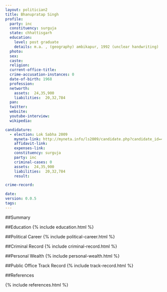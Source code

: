```yaml
---
layout: politician2
title: Bhanupratap Singh
profile: 
  party: inc
  constituency: surguja
  state: chhattisgarh
  education: 
    level: post graduate
    details: m.a. , (geography) ambikapur, 1992 (unclear handwriting)
  photo: 
  sex: 
  caste: 
  religion: 
  current-office-title: 
  crime-accusation-instances: 0
  date-of-birth: 1968
  profession: 
  networth: 
    assets:  24,35,900
    liabilities:  20,32,784
  pan: 
  twitter: 
  website: 
  youtube-interview: 
  wikipedia: 

candidature: 
  - election: Lok Sabha 2009
    myneta-link: http://myneta.info/ls2009/candidate.php?candidate_id=447
    affidavit-link: 
    expenses-link: 
    constituency: surguja 
    party: inc
    criminal-cases: 0
    assets:  24,35,900
    liabilities:  20,32,784
    result:  

crime-record: 

date: 
version: 0.0.5
tags: 
---
```

##Summary


##Education
{% include education.html %}


##Political Career
{% include political-career.html %}


##Criminal Record
{% include criminal-record.html %}


##Personal Wealth
{% include personal-wealth.html %}


##Public Office Track Record
{% include track-record.html %}


##References


{% include references.html %}